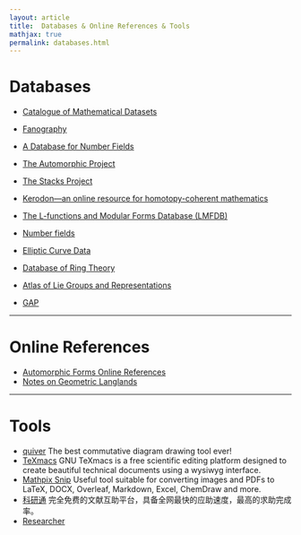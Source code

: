 ```yaml
---
layout: article
title:  Databases & Online References & Tools 
mathjax: true
permalink: databases.html
---
```

# Databases

- [Catalogue of Mathematical Datasets](https://mathdb.mathhub.info)

- [Fanography](https://fanography.pythonanywhere.com/)

- [A Database for Number Fields](http://galoisdb.math.upb.de/)

- [The Automorphic Project](https://automorphic.jh.edu/)

- [The Stacks Project](https://stacks.math.columbia.edu/)

- [Kerodon—an online resource for homotopy-coherent mathematics](https://kerodon.net/)

- [The L-functions and Modular Forms Database (LMFDB)](http://www.lmfdb.org/)

- [Number fields](https://hobbes.la.asu.edu/NFDB/)

- [Elliptic Curve Data](http://johncremona.github.io/ecdata/)

- [Database of Ring Theory](https://ringtheory.herokuapp.com)

- [Atlas of Lie Groups and Representations](http://www.liegroups.org)

- [GAP](https://www.gap-system.org/Overview/overview.html)

---

# Online References
- [Automorphic Forms Online References](https://math.ou.edu/~kmartin/afrefs.html) 
- [Notes on Geometric Langlands](https://people.math.harvard.edu/~gaitsgde/GL/)

   
---
# Tools
- [quiver](https://q.uiver.app) The best commutative diagram drawing tool ever!
- [TeXmacs](http://www.texmacs.org/tmweb/home/welcome.en.html) GNU TeXmacs is a free scientific editing platform designed to create beautiful technical documents using a wysiwyg interface.
- [Mathpix Snip](https://mathpix.com) Useful tool suitable for converting images and PDFs to LaTeX, DOCX, Overleaf, Markdown, Excel, ChemDraw and more.
- [科研通](https://www.ablesci.com) 完全免费的文献互助平台，具备全网最快的应助速度，最高的求助完成率。
- [Researcher](https://www.researcher-app.com)
